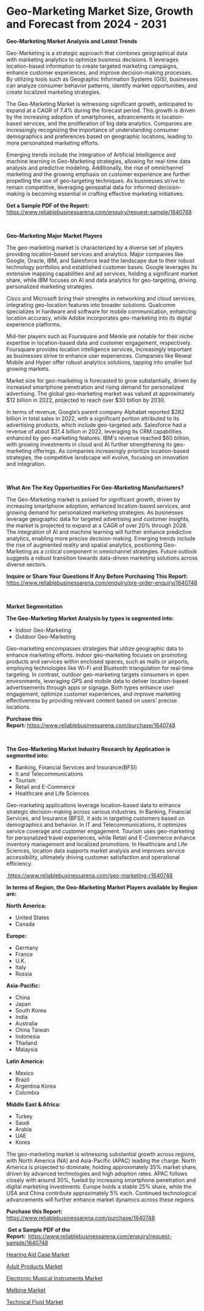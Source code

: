 <p><h1>Geo-Marketing Market Size, Growth and Forecast from 2024 - 2031</h1></p><p><strong>Geo-Marketing Market Analysis and Latest Trends</strong></p>
<p><p>Geo-Marketing is a strategic approach that combines geographical data with marketing analytics to optimize business decisions. It leverages location-based information to create targeted marketing campaigns, enhance customer experiences, and improve decision-making processes. By utilizing tools such as Geographic Information Systems (GIS), businesses can analyze consumer behavior patterns, identify market opportunities, and create localized marketing strategies.</p><p>The Geo-Marketing Market is witnessing significant growth, anticipated to expand at a CAGR of 7.4% during the forecast period. This growth is driven by the increasing adoption of smartphones, advancements in location-based services, and the proliferation of big data analytics. Companies are increasingly recognizing the importance of understanding consumer demographics and preferences based on geographic locations, leading to more personalized marketing efforts.</p><p>Emerging trends include the integration of Artificial Intelligence and machine learning in Geo-Marketing strategies, allowing for real-time data analysis and predictive modeling. Additionally, the rise of omnichannel marketing and the growing emphasis on customer experience are further propelling the use of geo-targeting techniques. As businesses strive to remain competitive, leveraging geospatial data for informed decision-making is becoming essential in crafting effective marketing initiatives.</p></p>
<p><strong>Get a Sample PDF of the Report:&nbsp;</strong> <a href="https://www.reliablebusinessarena.com/enquiry/request-sample/1640748?utm_campaign=1282&utm_medium=2&utm_source=Github&utm_content=ia&utm_term=25092024&utm_id=geo-marketing">https://www.reliablebusinessarena.com/enquiry/request-sample/1640748</a></p>
<p>&nbsp;</p>
<p><strong>Geo-Marketing Major Market Players</strong></p>
<p><p>The geo-marketing market is characterized by a diverse set of players providing location-based services and analytics. Major companies like Google, Oracle, IBM, and Salesforce lead the landscape due to their robust technology portfolios and established customer bases. Google leverages its extensive mapping capabilities and ad services, holding a significant market share, while IBM focuses on AI and data analytics for geo-targeting, driving personalized marketing strategies.</p><p>Cisco and Microsoft bring their strengths in networking and cloud services, integrating geo-location features into broader solutions. Qualcomm specializes in hardware and software for mobile communication, enhancing location accuracy, while Adobe incorporates geo-marketing into its digital experience platforms.</p><p>Mid-tier players such as Foursquare and Merkle are notable for their niche expertise in location-based data and customer engagement, respectively. Foursquare provides location intelligence services, increasingly important as businesses strive to enhance user experiences. Companies like Reveal Mobile and Hyper offer robust analytics solutions, tapping into smaller but growing markets.</p><p>Market size for geo-marketing is forecasted to grow substantially, driven by increased smartphone penetration and rising demand for personalized advertising. The global geo-marketing market was valued at approximately $12 billion in 2022, projected to reach over $30 billion by 2030.</p><p>In terms of revenue, Google’s parent company Alphabet reported $282 billion in total sales in 2022, with a significant portion attributed to its advertising products, which include geo-targeted ads. Salesforce had a revenue of about $31.4 billion in 2022, leveraging its CRM capabilities enhanced by geo-marketing features. IBM's revenue reached $60 billion, with growing investments in cloud and AI further strengthening its geo-marketing offerings. As companies increasingly prioritize location-based strategies, the competitive landscape will evolve, focusing on innovation and integration.</p></p>
<p>&nbsp;</p>
<p><strong>What Are The Key Opportunities For Geo-Marketing Manufacturers?</strong></p>
<p><p>The Geo-Marketing market is poised for significant growth, driven by increasing smartphone adoption, enhanced location-based services, and growing demand for personalized marketing strategies. As businesses leverage geographic data for targeted advertising and customer insights, the market is projected to expand at a CAGR of over 20% through 2028. The integration of AI and machine learning will further enhance predictive analytics, enabling more precise decision-making. Emerging trends include the rise of augmented reality and spatial analytics, positioning Geo-Marketing as a critical component in omnichannel strategies. Future outlook suggests a robust transition towards data-driven marketing solutions across diverse sectors.</p></p>
<p><strong>Inquire or Share Your Questions If Any Before Purchasing This Report:</strong> <a href="https://www.reliablebusinessarena.com/enquiry/pre-order-enquiry/1640748?utm_campaign=1282&utm_medium=2&utm_source=Github&utm_content=ia&utm_term=25092024&utm_id=geo-marketing">https://www.reliablebusinessarena.com/enquiry/pre-order-enquiry/1640748</a></p>
<p>&nbsp;</p>
<p><strong>Market Segmentation</strong></p>
<p><strong>The Geo-Marketing Market Analysis by types is segmented into:</strong></p>
<p><ul><li>Indoor Geo-Marketing</li><li>Outdoor Geo-Marketing</li></ul></p>
<p><p>Geo-marketing encompasses strategies that utilize geographic data to enhance marketing efforts. Indoor geo-marketing focuses on promoting products and services within enclosed spaces, such as malls or airports, employing technologies like Wi-Fi and Bluetooth triangulation for real-time targeting. In contrast, outdoor geo-marketing targets consumers in open environments, leveraging GPS and mobile data to deliver location-based advertisements through apps or signage. Both types enhance user engagement, optimize customer experiences, and improve marketing effectiveness by providing relevant content based on users' precise locations.</p></p>
<p><strong>Purchase this Report:&nbsp;</strong><a href="https://www.reliablebusinessarena.com/purchase/1640748?utm_campaign=1282&utm_medium=2&utm_source=Github&utm_content=ia&utm_term=25092024&utm_id=geo-marketing">https://www.reliablebusinessarena.com/purchase/1640748</a></p>
<p>&nbsp;</p>
<p><strong>The Geo-Marketing Market Industry Research by Application is segmented into:</strong></p>
<p><ul><li>Banking, Financial Services and Insurance(BFSI)</li><li>It and Telecommunications</li><li>Tourism</li><li>Retail and E-Commerce</li><li>Healthcare and Life Sciences</li></ul></p>
<p><p>Geo-marketing applications leverage location-based data to enhance strategic decision-making across various industries. In Banking, Financial Services, and Insurance (BFSI), it aids in targeting customers based on demographics and behavior. In IT and Telecommunications, it optimizes service coverage and customer engagement. Tourism uses geo-marketing for personalized travel experiences, while Retail and E-Commerce enhance inventory management and localized promotions. In Healthcare and Life Sciences, location data supports market analysis and improves service accessibility, ultimately driving customer satisfaction and operational efficiency.</p></p>
<p><a href="https://www.reliablebusinessarena.com/geo-marketing-r1640748?utm_campaign=1282&utm_medium=2&utm_source=Github&utm_content=ia&utm_term=25092024&utm_id=geo-marketing">&nbsp;https://www.reliablebusinessarena.com/geo-marketing-r1640748</a></p>
<p><strong>In terms of Region, the Geo-Marketing Market Players available by Region are:</strong></p>
<p>
    <p> <strong> North America: </strong>
        <ul>
            <li>United States</li>
            <li>Canada</li>
        </ul>
        </p> 
    <p> <strong> Europe: </strong>
        <ul>
            <li>Germany</li>
            <li>France</li>
            <li>U.K.</li>
            <li>Italy</li>
            <li>Russia</li>
        </ul>
        </p> 
    <p> <strong> Asia-Pacific: </strong>
        <ul>
            <li>China</li>
            <li>Japan</li>
            <li>South Korea</li>
            <li>India</li>
            <li>Australia</li>
            <li>China Taiwan</li>
            <li>Indonesia</li>
            <li>Thailand</li>
            <li>Malaysia</li>
        </ul>
        </p> 
    <p> <strong> Latin America: </strong>
        <ul>
            <li>Mexico</li>
            <li>Brazil</li>
            <li>Argentina Korea</li>
            <li>Colombia</li>
        </ul>
        </p> 
    <p> <strong> Middle East & Africa: </strong>
        <ul>
            <li>Turkey</li>
            <li>Saudi</li>
            <li>Arabia</li>
            <li>UAE</li>
            <li>Korea</li>
        </ul>
    </p>
    </p>
<p><p>The geo-marketing market is witnessing substantial growth across regions, with North America (NA) and Asia-Pacific (APAC) leading the charge. North America is projected to dominate, holding approximately 35% market share, driven by advanced technologies and high adoption rates. APAC follows closely with around 30%, fueled by increasing smartphone penetration and digital marketing investments. Europe holds a stable 25% share, while the USA and China contribute approximately 5% each. Continued technological advancements will further enhance market dynamics across these regions.</p></p>
<p><strong>Purchase this Report: </strong><a href="https://www.reliablebusinessarena.com/purchase/1640748?utm_campaign=1282&utm_medium=2&utm_source=Github&utm_content=ia&utm_term=25092024&utm_id=geo-marketing">https://www.reliablebusinessarena.com/purchase/1640748</a></p>
<p>&nbsp;<strong>Get a Sample PDF of the Report:&nbsp;&nbsp;</strong><a href="https://www.reliablebusinessarena.com/enquiry/request-sample/1640748?utm_campaign=1282&utm_medium=2&utm_source=Github&utm_content=ia&utm_term=25092024&utm_id=geo-marketing">https://www.reliablebusinessarena.com/enquiry/request-sample/1640748</a></p>
<p><strong></strong></p>
<p><p><a href="https://www.linkedin.com/pulse/hearing-aid-case-market-segmentation-geographical-regions-twtac?trackingId=wBL%2FXlHiQYW%2F3xjcpXgDtQ%3D%3D&utm_campaign=1282&utm_medium=2&utm_source=Github&utm_content=ia&utm_term=25092024&utm_id=geo-marketing">Hearing Aid Case Market</a></p><p><a href="https://issuu.com/reportprime-2/docs/adult-products-market-size-2030.ppt_086c2bc817333a?utm_campaign=1282&utm_medium=2&utm_source=Github&utm_content=ia&utm_term=25092024&utm_id=geo-marketing">Adult Products Market</a></p><p><a href="https://issuu.com/reportprime-2/docs/electronic-musical-instruments-mark_7977f7f362531f?utm_campaign=1282&utm_medium=2&utm_source=Github&utm_content=ia&utm_term=25092024&utm_id=geo-marketing">Electronic Musical Instruments Market</a></p><p><a href="https://www.linkedin.com/pulse/insights-melbine-market-size-which-expanding-12-cagr-jaade?utm_campaign=1282&utm_medium=2&utm_source=Github&utm_content=ia&utm_term=25092024&utm_id=geo-marketing">Melbine Market</a></p><p><a href="https://github.com/napierswinnyfg/Market-Research-Report-List-1/blob/main/technical-fluid-market.md?utm_campaign=1282&utm_medium=2&utm_source=Github&utm_content=ia&utm_term=25092024&utm_id=geo-marketing">Technical Fluid Market</a></p></p>